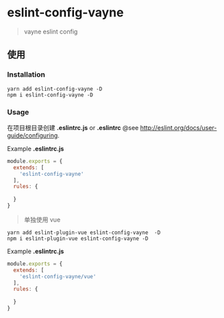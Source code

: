 # eslint-config-vayne
> vayne eslint config

## 使用

### Installation
```
yarn add eslint-config-vayne -D
npm i eslint-config-vayne -D
```

### Usage

在项目根目录创建 __.eslintrc.js__ or __.eslintrc__ @see http://eslint.org/docs/user-guide/configuring.

Example __.eslintrc.js__

```js
module.exports = {
  extends: [
    'eslint-config-vayne'
  ],
  rules: {
    
  }
}
```

> 单独使用 vue
```shell
yarn add eslint-plugin-vue eslint-config-vayne  -D
npm i eslint-plugin-vue eslint-config-vayne -D
```

Example __.eslintrc.js__

```js
module.exports = {
  extends: [
    'eslint-config-vayne/vue'
  ],
  rules: {
    
  }
}
```


